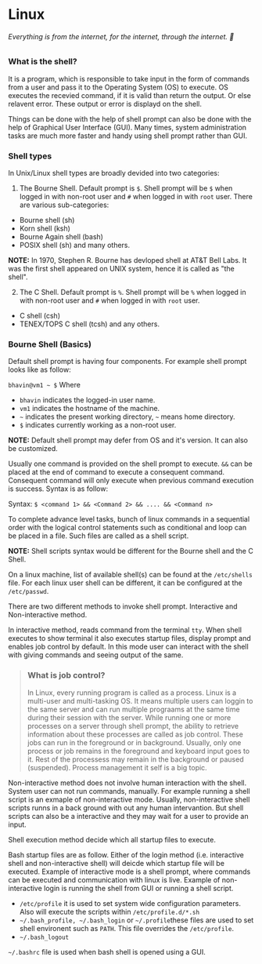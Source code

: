 # Linux
###### Everything is from the internet, for the internet, through the internet. :metal:
### What is the shell?
It is a program, which is responsible to take input in the form of commands from a user and pass it to the Operating System (OS) to execute. OS executes the recevied command, if it is valid than return the output. Or else relavent error. These output or error is displayd on the shell.

Things can be done with the help of shell prompt can also be done with the help of Graphical User Interface (GUI). Many times, system administration tasks are much more faster and handy using shell prompt rather than GUI.

### Shell types
In Unix/Linux shell types are broadly devided into two categories:
1. The Bourne Shell. Default prompt is `$`. Shell prompt will be `$` when logged in with non-root user and `#` when logged in with `root` user. There are various sub-categories:
  * Bourne shell (sh)
  * Korn shell (ksh)
  * Bourne Again shell (bash)
  * POSIX shell (sh) and many others.
  
 **NOTE:** In 1970, Stephen R. Bourne has devloped shell at AT&T Bell Labs. It was the first shell appeared on UNIX system, hence it is called as "the shell".
 
2. The C Shell. Default prompt is `%`. Shell prompt will be `%` when logged in with non-root user and `#` when logged in with `root` user.
  * C shell (csh)
  * TENEX/TOPS C shell (tcsh) and any others.

### Bourne Shell (Basics)

Default shell prompt is having four components. For example shell prompt looks like as follow:

`bhavin@vm1 ~ $` 
Where
 * `bhavin` indicates the logged-in user name.
 * `vm1` indicates the hostname of the machine.
 * `~` indicates the present working directory, `~` means home directory.
 * `$` indicates currently working as a non-root user.
 
 **NOTE:** Default shell prompt may defer from OS and it's version. It can also be customized.
 
Usually one command is provided on the shell prompt to execute. `&&` can be placed at the end of command to execute a consequent command. Consequent command will only execute when previous command execution is success. Syntax is as follow:

Syntax:
`$ <command 1> && <Command 2> && .... && <Command n>`

To complete advance level tasks, bunch of linux commands in a sequential order with the logical control statements such as conditional and loop can be placed in a file. Such files are called as a shell script.

**NOTE:** Shell scripts syntax would be different for the Bourne shell and the C Shell.

On a linux machine, list of available shell(s) can be found at the `/etc/shells` file. For each linux user shell can be different, it can be configured at the `/etc/passwd`.

There are two different methods to invoke shell prompt. Interactive and Non-interactive method.

In interactive method, reads command from the terminal `tty`. When shell executes to show terminal it also executes startup files, display prompt and enables job control by default. In this mode user can interact with the shell with giving commands and seeing output of the same. 

> ### What is job control?
> In Linux, every running program is called as a process. Linux is a multi-user and multi-tasking OS. It means multiple users can loggin to the same server and can run multiple prograams at the same time during their session with the server. While running one or more processes on a server through shell prompt, the ability to retrieve information about these processes are called as job control. These jobs can run in the foreground or in background. Usually, only one process or job remains in the foreground and keyboard input goes to it. Rest of the processess may remain in the background or paused (suspended). Process management it self is a big topic.

Non-interactive method does not involve human interaction with the shell. System user can not run commands, manually. For example running a shell script is an exmaple of non-interactive mode. Usually, non-interactive shell scripts runns in a back ground with out any human intervantion. But shell scripts can also be a interactive and they may wait for a user to provide an input.

Shell execution method decide which all startup files to execute.

Bash startup files are as follow. Either of the login method (i.e. interactive shell and non-interactive shell) will deicde which startup file will be executed. Example of interactive mode is a shell prompt, where commands can be executed and communication with linux is live. Example of non-interactive login is running the shell from GUI or running a shell script.

* `/etc/profile` it is used to set system wide configuration parameters. Also will execute the scripts within `/etc/profile.d/*.sh`
* `~/.bash_profile, ~/.bash_login` or `~/.profile`these files are used to set shell environent such as `PATH`. This file overrides the `/etc/profile`.
* `~/.bash_logout`

`~/.bashrc` file is used when bash shell is opened using a GUI.

